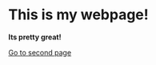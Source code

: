# This is my webpage!

**Its pretty great!**

[Go to second page](https://danielbrett.github.io/GitHub-Workshop-July-6/Page2)
